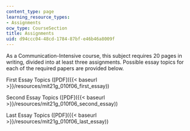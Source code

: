 ```yaml
---
content_type: page
learning_resource_types:
- Assignments
ocw_type: CourseSection
title: Assignments
uid: d94ccc04-48cd-1784-87bf-e46b46a8009f
---
```


As a Communication-Intensive course, this subject requires 20 pages in writing, divided into at least three assignments. Possible essay topics for each of the required papers are provided below.

First Essay Topics ([PDF]({{< baseurl >}}/resources/mit21g_010f06_first_essay))

Second Essay Topics ([PDF]({{< baseurl >}}/resources/mit21g_010f06_second_essay))

Last Essay Topics ([PDF]({{< baseurl >}}/resources/mit21g_010f06_last_essay))